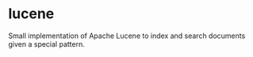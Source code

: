 lucene
======

Small implementation of Apache Lucene to index and search documents given a special pattern.
